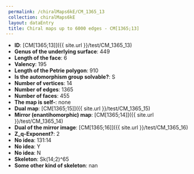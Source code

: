 ```yaml
--- 
 permalink: /chiralMaps6kE/CM_1365_13 
 collection: chiralMaps6kE
 layout: dataEntry
 title: Chiral maps up to 6000 edges - CM[1365;13]
---
```


- **ID**: [CM[1365;13]]({{ site.url }}/test/CM_1365_13)
- **Genus of the underlying surface**: 449
- **Length of the face**: 6
- **Valency**: 195
- **Length of the Petrie polygon**: 910
- **Is the automorphism group solvable?**: S
- **Number of vertices**: 14
- **Number of edges**: 1365
- **Number of faces**: 455
- **The map is self-**: none
- **Dual map**: [CM[1365;15]]({{ site.url }}/test/CM_1365_15)
- **Mirror (enantihomorphic) map**: [CM[1365;14]]({{ site.url }}/test/CM_1365_14)
- **Dual of the mirror image**: [CM[1365;16]]({{ site.url }}/test/CM_1365_16)
- **Z_q-Exponent?**: 2
- **No idea**:  131:14
- **No idea**: Y
- **No idea**: N
- **Skeleton**: Sk(14;2)^65
- **Some other kind of skeleton**: nan
